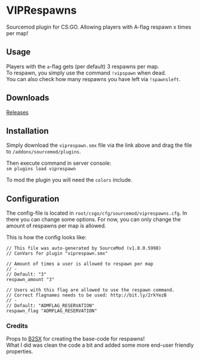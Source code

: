 # VIPRespawns
Sourcemod plugin for CS:GO. Allowing players with A-flag respawn x times per map!

## Usage
Players with the `a`-flag gets (per default) 3 respawns per map.  
To respawn, you simply use the command `!vipspawn` when dead.  
You can also check how many respawns you have left via `!spawnsleft`.

## Downloads
[Releases](https://github.com/condolent/VIPRespawns/releases)

## Installation
Simply download the `viprespawn.smx` file via the link above and drag the file to `/addons/sourcemod/plugins`.

Then execute command in server console:  
`sm plugins load viprespawn`

To mod the plugin you will need the `colors` include.

## Configuration
The config-file is located in `root/csgo/cfg/sourcemod/viprespawns.cfg`. In there you can change some options. For now, you can only change the amount of respawns per map is allowed.

This is how the config looks like:
```
// This file was auto-generated by SourceMod (v1.8.0.5998)
// ConVars for plugin "viprespawn.smx"

// Amount of times a user is allowed to respawn per map
// -
// Default: "3"
respawn_amount "3"

// Users with this flag are allowed to use the respawn command.
// Correct flagnames needs to be used: http://bit.ly/2rkYezB
// -
// Default: "ADMFLAG_RESERVATION"
respawn_flag "ADMFLAG_RESERVATION"
```


### Credits
Props to [B2SX](https://forums.alliedmods.net/member.php?u=265974) for creating the base-code for respawns!  
What I did was clean the code a bit and added some more end-user friendly properties.
